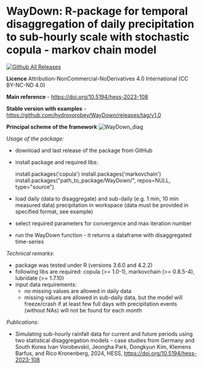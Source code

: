# WayDown: **R-package for temporal disaggregation of daily precipitation to sub-hourly scale with stochastic copula - markov chain model** 

[![Github All Releases](https://img.shields.io/github/downloads/hydrovorobey/WayDown/total.svg)]()

**Licence** Attribution-NonCommercial-NoDerivatives 4.0 International (CC BY-NC-ND 4.0)

**Main reference** - https://doi.org/10.5194/hess-2023-108

**Stable version with examples** - https://github.com/hydrovorobey/WayDown/releases/tag/v1.0


**Principal scheme of the framework**
![WayDown_diag](https://github.com/hydrovorobey/WayDown/assets/25793656/5b300688-05c8-432f-8547-153028048a20)





*Usage of the package:*
- download and last release of the package from GitHub
- install package and required libs:
  
   install.packages('copula')
   install.packages('markovchain')
   install.packages("path_to_package/WayDown/", repos=NULL, type="source")

- load daily (data to disaggregate) and sub-daily (e.g. 1 min, 10 min measured data) precipitation in workspace (data must be provided in specified format, see example)
- select required parameters for convergence and max iteration number
- run the WayDown function - it returns a dataframe with disaggregated time-series

*Technical remarks*:
- package was tested under R (versions 3.6.0 and 4.2.2)
- following libs are required: copula (>= 1.0-1), markovchain (>= 0.8.5-4), lubridate (>= 1.7.10)
- input data requirements: 
    - no missing values are allowed in daily data
    - missing values are allowed in sub-daily data, but the model will freeze/crash if at least few full days with precipitation events (without NAs) will not be found for each month

*Publications*:
- Simulating sub-hourly rainfall data for current and future periods using two statistical disaggregation models – case studies from Germany and South Korea
Ivan Vorobevskii, Jeongha Park, Dongkyun Kim, Klemens Barfus, and Rico Kronenberg, 2024, HESS, https://doi.org/10.5194/hess-2023-108

